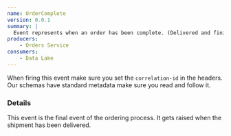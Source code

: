 ```yaml
---
name: OrderComplete
version: 0.0.1
summary: |
  Event represents when an order has been complete. (Delivered and finished)
producers:
    - Orders Service
consumers:
    - Data Lake
---
```


<Admonition>When firing this event make sure you set the `correlation-id` in the headers. Our schemas have standard metadata make sure you read and follow it.</Admonition>

### Details

This event is the final event of the ordering process. It gets raised when the shipment has been delivered.

<NodeGraph title="Consumer / Producer Diagram" />

<Schema />